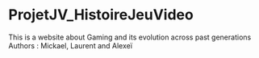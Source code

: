 # ProjetJV_HistoireJeuVideo
This is a website about Gaming and its evolution across past generations <br>
Authors : Mickael, Laurent and Alexeï
